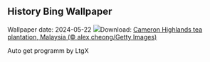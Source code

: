 ## History Bing Wallpaper
Wallpaper date: 2024-05-22
![](https://www.bing.com/th?id=OHR.MalaysiaTea_EN-US3322214623_UHD.jpg&w=1000)Download: [Cameron Highlands tea plantation, Malaysia (© alex cheong/Getty Images)](https://www.bing.com/th?id=OHR.MalaysiaTea_EN-US3322214623_UHD.jpg)

Auto get programm by LtgX
